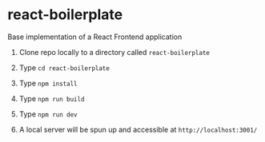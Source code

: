 # react-boilerplate
Base implementation of a React Frontend application

1. Clone repo locally to a directory called `react-boilerplate`

2. Type `cd react-boilerplate`

3. Type `npm install`

4. Type `npm run build`

5. Type `npm run dev`

6. A local server will be spun up and accessible at `http://localhost:3001/`